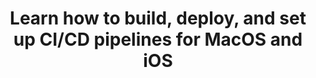 ---
title: "Learn how to build, deploy, and set up CI/CD pipelines for MacOS and iOS"
description: "A series of tutorials helping you build applications on MacOS and iOS"
navigationBars: both
posts:
  - 01-start-an-ec2-mac-instance
--- 